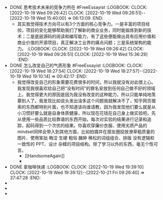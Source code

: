 - DONE 思考技术未来的竞争力所在 #FreeEssayist
  :LOGBOOK:
  CLOCK: [2022-10-19 Wed 09:26:42]
  CLOCK: [2022-10-19 Wed 09:26:51]--[2022-10-19 Wed 15:40:00] =>  06:13:09
  :END:
	- 其实我觉得技术方向可以有3个方面的核心竞争力。一是丰富的项目经验，项目的变化能够帮助我们了解新的商业业务，同时能锻炼到新的技术；二是底层源码的阅读和编写能力，有了这些便能做出具有应用价值和商业价值的开源项目，真正解决工业界的痛点问题；三是系统架构的能力。
	  :LOGBOOK:
	  CLOCK: [2022-10-19 Wed 09:26:42]
	  CLOCK: [2022-10-19 Wed 09:26:51]
	  CLOCK: [2022-10-19 Wed 15:36:29]
	  :END:
- DONE 怎么改变自己的气质形象 #FreeEssayist
  :LOGBOOK:
  CLOCK: [2022-10-19 Wed 18:27:54]
  CLOCK: [2022-10-19 Wed 18:27:57]--[2022-10-19 Wed 19:10:14] =>  00:42:17
  :END:
	- 我觉得改变自己的形象需要花费很多的时间，所以我就没有对此很上心。我发现我很喜欢给自己把“没有时间”的罪名安放到任何自己做不好的领域上。我觉得更大的原因是因为我没有改变的这种能力，所以只能单纯地羡慕别人了。我发现比如说头发出油多这个问题我就解决不了，知乎网页搜索的东西都特别片面，也不知道该向谁请教，因为我发现他们要么就是从小习惯好要么就是自身体质健康，所以现在花钱在自己身上做实验吧，先从使用一些品质比较靠谱的东西开始，每次对实验的结果进行记录和追踪，起码得到一个次优的结果。你喜欢穿廉价衣服、使用劣质产品的mindset同样会带入到其他方面，比如拍摄并在朋友圈投放潦草粗质量的图片、使用笨拙 晦涩 生硬 粗俗 臃肿 稀松的词组组合、排版 没有逻辑和一致性的 PPT、设计 杂糅的项目结构。除了学习以外的东西，毫无个性可言。
		- [[HandsomeAgain]]
		-
- DONE 拿咖啡快递
  :LOGBOOK:
  CLOCK: [2022-10-19 Wed 19:39:10]
  CLOCK: [2022-10-19 Wed 19:39:12]--[2022-10-21 Fri 09:26:40] =>  37:47:28
  :END:
-
-
-